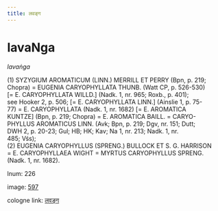 ```yaml
---
title: लवङ्ग
---
```


# lavaNga

<i>lavaṅga</i>  <div n="P" />(1) <bot>SYZYGIUM AROMATICUM (LINN.) MERRILL ET PERRY</bot> (Bpn, p. 219; <div n="lb" />Chopra) = <bot>EUGENIA CARYOPHYLLATA THUNB.</bot> (Watt CP, p. 526-530) <div n="lb" />[= <bot>E. CARYOPHYLLATA WILLD.</bot>] (Nadk. 1, nr. 965; Roxb., p. 401); <div n="lb" />see Hooker 2, p. 506; [= <bot>E. CARYOPHYLLATA LINN.</bot>] (Ainslie 1, p. 75- <div n="lb" />77) = <bot>E. CARYOPHYLLATA</bot> (Nadk. 1, nr. 1682) [= <bot>E. AROMATICA <div n="lb" />KUNTZE</bot>] (Bpn, p. 219; Chopra) = <bot>E. AROMATICA BAILL.</bot> = <bot>CARYO- <div n="lb" />PHYLLUS AROMATICUS LINN.</bot> (Avk; Bpn, p. 219; Dgv, nr. 151; Dutt; <div n="lb" />DWH 2, p. 20-23; Gul; HB; HK; Kav; Na 1, nr. 213; Nadk. 1, nr. <div n="lb" />485; Vśs); <div n="P" />(2) <bot>EUGENIA CARYOPHYLLUS (SPRENG.) BULLOCK ET S. G. HARRISON</bot> <div n="lb" />= <bot>E. CARYOPHYLLAEA WIGHT</bot> = <bot>MYRTUS CARYOPHYLLUS SPRENG.</bot> <div n="lb" />(Nadk. 1, nr. 1682).

lnum: 226

image: [597](https://www.sanskrit-lexicon.uni-koeln.de/scans/csl-apidev/servepdf.php?dict=snp&page=597)

cologne link: [लवङ्ग](https://sanskrit-lexicon.uni-koeln.de/scans/csl-apidev/getword.php?dict=snp&key=लवङ्ग)

